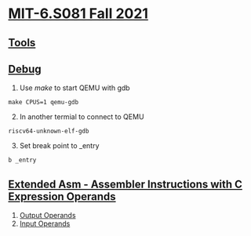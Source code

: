 # [MIT-6.S081 Fall 2021](https://pdos.csail.mit.edu/6.S081/2021/schedule.html)

## [Tools](https://pdos.csail.mit.edu/6.S081/2021/tools.html)

## [Debug](https://pdos.csail.mit.edu/6.S081/2021/lec/gdb_slides.pdf)
1. Use *make* to start QEMU with gdb
```
make CPUS=1 qemu-gdb
```

2. In another termial to connect to QEMU
```
riscv64-unknown-elf-gdb
```

3. Set break point to _entry
```
b _entry
```

## [Extended Asm - Assembler Instructions with C Expression Operands](https://gcc.gnu.org/onlinedocs/gcc/Extended-Asm.html)
1. [Output Operands](https://gcc.gnu.org/onlinedocs/gcc/Extended-Asm.html#OutputOperands)
2. [Input Operands](https://gcc.gnu.org/onlinedocs/gcc/Extended-Asm.html#InputOperands)